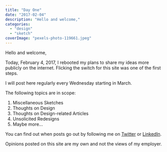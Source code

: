 ```yaml
---
title: "Day One"
date: "2017-02-04"
description: "Hello and welcome,"
categories: 
  - "design"
  - "sketch"
coverImage: "pexels-photo-119661.jpeg"
---
```


Hello and welcome,

Today, February 4, 2017, I rebooted my plans to share my ideas more publicly on the internet. Flicking the switch for this site was one of the first steps.

I will post here regularly every Wednesday starting in March.

The following topics are in scope:

1. Miscellaneous Sketches
2. Thoughts on Design
3. Thoughts on Design-related Articles
4. Unsolicited Redesigns
5. Maybe more...

You can find out when posts go out by following me on [Twitter](https://twitter.com/joshthejest) or [LinkedIn](https://www.linkedin.com/in/joshualowry/).

Opinions posted on this site are my own and not the views of my employer.
